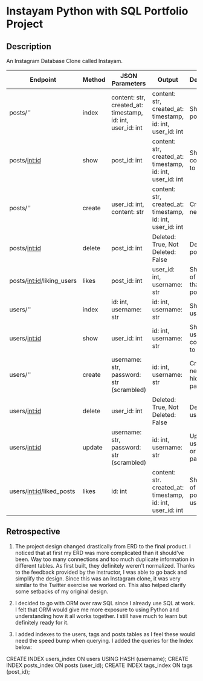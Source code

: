 
# Instayam Python with SQL Portfolio Project

## Description

An Instagram Database Clone called Instayam.  


| Endpoint                    	| Method 	| JSON Parameters                                            	| Output                                                     	| Description                          	|
|-----------------------------	|--------	|------------------------------------------------------------	|------------------------------------------------------------	|--------------------------------------	|
| posts/''                    	| index  	| content: str, created_at: timestamp, id: int, user_id: int 	| content: str, created_at: timestamp, id: int, user_id: int 	| Shows all posts                      	|
| posts/<int:id>              	| show   	| post_id: int                                               	| content: str, created_at: timestamp, id: int, user_id: int 	| Shows post connected to post_id      	|
| posts/''                    	| create 	| user_id: int, content: str                                 	| content: str, created_at: timestamp, id: int, user_id: int 	| Creates a new post                   	|
| posts/<int:id>              	| delete 	| post_id: int                                               	| Deleted: True, Not Deleted: False                          	| Deletes a post by ID.                	|
| posts/<int:id>/liking_users 	| likes  	| post_id: int                                               	| user_id: int, username: str                                	| Shows list of users that liked post. 	|
| users/''                    	| index  	| id: int, username: str                                     	| id: int, username: str                                     	| Shows all users                      	|
| users/<int:id>              	| show   	| user_id: int                                               	| id: int, username: str                                     	| Shows username connected to ID.      	|
| users/''                    	| create 	| username: str, password: str (scrambled)                   	| id: int, username: str                                     	| Creates a new user, hides password.  	|
| users/<int:id>              	| delete 	| user_id: int                                               	| Deleted: True, Not Deleted: False                          	| Deletes a user by ID.                	|
| users/<int:id>              	| update 	| username: str, password: str (scrambled)                   	| id: int, username: str                                     	| Updates username or password.        	|
| users/<int:id>/liked_posts  	| likes  	| id: int                                                    	| content: str. created_at: timestamp, id: int, user_id: int 	| Shows list of liked posts by user_id 	|

## Retrospective 

1. The project design changed drastically from ERD to the final product.  I noticed that at first my ERD was more complicated than it should've been.  Way too many connections and too much duplicate information in different tables.  As first built, they definitely weren't normalized.  Thanks to the feedback provided by the instructor, I was able to go back and simplify the design.  Since this was an Instagram clone, it was very similar to the Twitter exercise we worked on.  This also helped clarify some setbacks of my original design.  

2. I decided to go with ORM over raw SQL since I already use SQL at work.  I felt that ORM would give me more exposure to using Python and understanding how it all works together.  I still have much to learn but definitely ready for it.  

3. I added indexes to the users, tags and posts tables as I feel these would need the speed bump when querying.  I added the queries for the Index below:

CREATE INDEX users_index ON users USING HASH (username);
CREATE INDEX posts_index ON posts (user_id);
CREATE INDEX tags_index ON tags (post_id);
